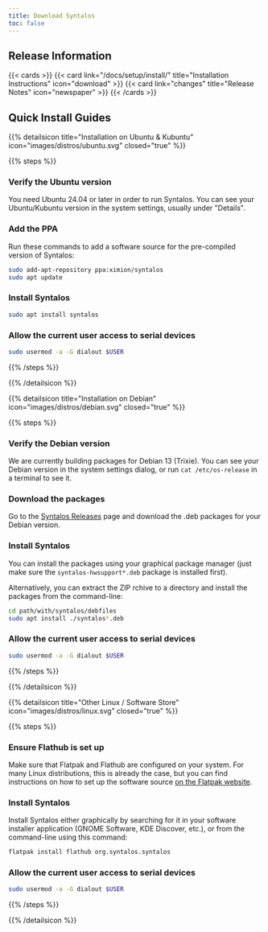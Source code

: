 ```yaml
---
title: Download Syntalos
toc: false
---
```


## Release Information

{{< cards >}}
  {{< card link="/docs/setup/install/" title="Installation Instructions" icon="download" >}}
  {{< card link="changes" title="Release Notes" icon="newspaper" >}}
{{< /cards >}}


## Quick Install Guides

<!--
##############
UBUNTU & KUBUNTU
##############
-->
{{% detailsicon title="Installation on Ubuntu & Kubuntu" icon="images/distros/ubuntu.svg" closed="true" %}}

{{% steps %}}

### Verify the Ubuntu version

You need Ubuntu 24.04 or later in order to run Syntalos.
You can see your Ubuntu/Kubuntu version in the system settings,
usually under "Details".

### Add the PPA

Run these commands to add a software source for the pre-compiled version of Syntalos:
```bash
sudo add-apt-repository ppa:ximion/syntalos
sudo apt update
```

### Install Syntalos

```bash
sudo apt install syntalos
```

### Allow the current user access to serial devices

```bash
sudo usermod -a -G dialout $USER
```

{{% /steps %}}

{{% /detailsicon %}}


<!--
##############
DEBIAN
##############
-->
{{% detailsicon title="Installation on Debian" icon="images/distros/debian.svg" closed="true" %}}

{{% steps %}}

### Verify the Debian version

We are currently building packages for Debian 13 (Trixie).
You can see your Debian version in the system settings dialog,
or run `cat /etc/os-release` in a terminal to see it.

### Download the packages

Go to the [Syntalos Releases](https://github.com/syntalos/syntalos/releases) page and download
the .deb packages for your Debian version.

### Install Syntalos

You can install the packages using your graphical package manager (just make sure the
`syntalos-hwsupport*.deb` package is installed first).

Alternatively, you can extract the ZIP rchive to a directory and install the packages
from the command-line:
```bash
cd path/with/syntalos/debfiles
sudo apt install ./syntalos*.deb
```

### Allow the current user access to serial devices

```bash
sudo usermod -a -G dialout $USER
```

{{% /steps %}}

{{% /detailsicon %}}


<!--
##############
FLATPAK & OTHER
##############
-->
{{% detailsicon title="Other Linux / Software Store" icon="images/distros/linux.svg" closed="true" %}}

{{% steps %}}

### Ensure Flathub is set up

Make sure that Flatpak and Flathub are configured on your system.
For many Linux distributions, this is already the case, but you can find
instructions on how to set up the software source [on the Flatpak website](https://flatpak.org/setup/).

### Install Syntalos

Install Syntalos either graphically by searching for it in your software
installer application (GNOME Software, KDE Discover, etc.), or from
the command-line using this command:
```bash
flatpak install flathub org.syntalos.syntalos
```

### Allow the current user access to serial devices

```bash
sudo usermod -a -G dialout $USER
```

{{% /steps %}}

{{% /detailsicon %}}
